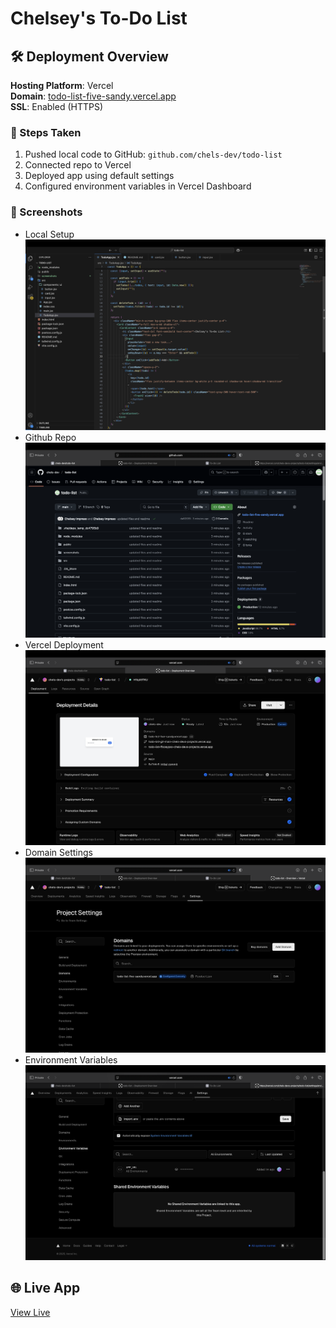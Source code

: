 # Chelsey's To-Do List

## 🛠 Deployment Overview

**Hosting Platform**: Vercel  
**Domain**: [todo-list-five-sandy.vercel.app](https://todo-list-five-sandy.vercel.app)  
**SSL**: Enabled (HTTPS)  

### 🚀 Steps Taken
1. Pushed local code to GitHub: `github.com/chels-dev/todo-list`
2. Connected repo to Vercel
3. Deployed app using default settings
4. Configured environment variables in Vercel Dashboard

### 📸 Screenshots
- Local Setup ![Local Setup](screenshots/local-setup.png)
- Github Repo ![GitHub Repo](screenshots/github-repo.png)
- Vercel Deployment ![Vercel Deployment](screenshots/vercel-deployment.png)
- Domain Settings ![Domain Settings](screenshots/domain.png)
- Environment Variables ![Environment Variables](screenshots/env-vars.png)

## 🌐 Live App

[View Live](https://todo-list-five-sandy.vercel.app)
